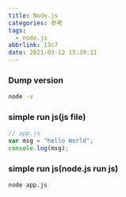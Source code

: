 ```yaml
---
title: Node.js
categories: 參考
tags:
  - node.js
abbrlink: 13c7
date: 2021-03-12 15:39:11
---
```


<!-- <style>
h2 {
  color: orange; 
}
</style> -->

### Dump version

``` bash
node -v
```

### simple run js(js file)
``` js
// app.js
var msg = "hello World";
console.log(msg);
```

### simple run js(node.js run js)
``` bash
node app.js
```


